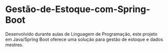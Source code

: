 # Gestão-de-Estoque-com-Spring-Boot
Desenvolvido durante aulas de Linguagem de Programação, este projeto em Java/Spring Boot oferece uma solução para gestão de estoque e dados mestres.
